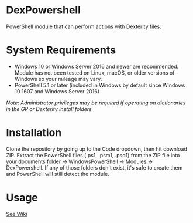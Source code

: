 # DexPowershell

PowerShell module that can perform actions with Dexterity files.

# System Requirements

* Windows 10 or Windows Server 2016 and newer are recommended. Module has not been tested on Linux, macOS, or older versions of Windows so your mileage may vary.
* PowerShell 5.1 or later (included in Windows by default since Windows 10 1607 and Windows Server 2016)

*Note: Administrator privileges may be required if operating on dictionaries in the GP or Dexterity install folders*

# Installation

Clone the repository by going up to the Code dropdown, then hit download ZIP. Extract the PowerShell files (.ps1, .psm1, .psd1) from the ZIP file into your documents folder -> WindowsPowerShell -> Modules -> DexPowershell. If any of those folders don't exist, it's safe to create them and PowerShell will still detect the module.

# Usage

[See Wiki](https://github.com/OpenDexterity/DexPowershell/wiki)
